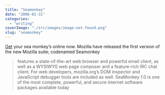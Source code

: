 ```yaml
---
title: "Seamonkey"
date: "2006-01-31"
categories: 
  - "writing"
coverImage: "./src/images/image-not-found.png"
slug: "seamonkey"
---
```


[Get](http://www.mozilla.org/projects/seamonkey/) your sea monkey’s online now. Mozilla have released the first version of the new Mozilla suite; codenamed Seamonkey

> features a state-of-the-art web browser and powerful email client, as well as a WYSIWYG web page composer and a feature-rich IRC chat client. For web developers, mozilla.org’s DOM inspector and JavaScript debugger tools are included as well. SeaMonkey 1.0 is one of the most complete, powerful, and secure internet software packages available today
